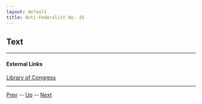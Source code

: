 ```yaml
---
layout: default
title: Anti-Federalist No. 35
---
```


## Text

---
#### External Links
[Library of Congress]()

---

[Prev](34.md) -- [Up](README.md) -- [Next](36.md)
